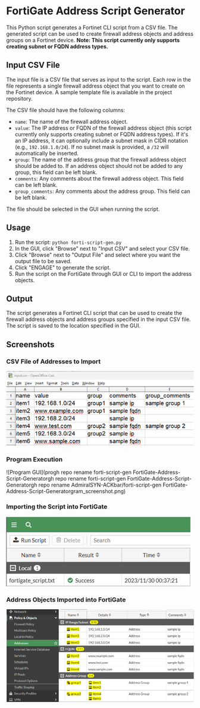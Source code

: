 # FortiGate Address Script Generator

This Python script generates a Fortinet CLI script from a CSV file. The generated script can be used to create firewall address objects and address groups on a Fortinet device. **Note: This script currently only supports creating subnet or FQDN address types.**

## Input CSV File

The input file is a CSV file that serves as input to the script. Each row in the file represents a single firewall address object that you want to create on the Fortinet device. A sample template file is available in the project repository.

The CSV file should have the following columns:

- `name`: The name of the firewall address object.
- `value`: The IP address or FQDN of the firewall address object (this script currently only supports creating subnet or FQDN address types). If it's an IP address, it can optionally include a subnet mask in CIDR notation (e.g., `192.168.1.0/24`). If no subnet mask is provided, a `/32` will automatically be inserted. 
- `group`: The name of the address group that the firewall address object should be added to. If an address object should not be added to any group, this field can be left blank.
- `comments`: Any comments about the firewall address object. This field can be left blank.
- `group_comments`: Any comments about the address group. This field can be left blank.

The file should be selected in the GUI when running the script.

## Usage

1. Run the script: `python forti-script-gen.py`
2. In the GUI, click "Browse" next to "Input CSV" and select your CSV file.
3. Click "Browse" next to "Output File" and select where you want the output file to be saved.
4. Click "ENGAGE" to generate the script. 
5. Run the script on the FortiGate through GUI or CLI to import the address objects.

## Output

The script generates a Fortinet CLI script that can be used to create the firewall address objects and address groups specified in the input CSV file. The script is saved to the location specified in the GUI.

## Screenshots

### CSV File of Addresses to Import

![CSV File](csv_screenshot.png)

### Program Execution

![Program GUI](progh repo rename forti-script-gen FortiGate-Address-Script-Generatorgh repo rename forti-script-gen FortiGate-Address-Script-Generatorgh repo rename AdmiralSYN-ACKbar/forti-script-gen FortiGate-Address-Script-Generatorgram_screenshot.png)

### Importing the Script into FortiGate

![Script Import](script_import_screenshot.png)

### Address Objects Imported into FortiGate

![Address Objects Imported](address_objects_imported.png)